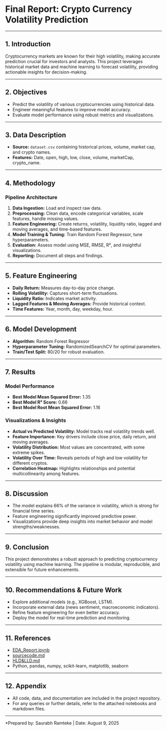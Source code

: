 # Final Report: Crypto Currency Volatility Prediction

---

## 1. Introduction

Cryptocurrency markets are known for their high volatility, making accurate prediction crucial for investors and analysts. This project leverages historical market data and machine learning to forecast volatility, providing actionable insights for decision-making.

---

## 2. Objectives

- Predict the volatility of various cryptocurrencies using historical data.
- Engineer meaningful features to improve model accuracy.
- Evaluate model performance using robust metrics and visualizations.

---

## 3. Data Description

- **Source:** `dataset.csv` containing historical prices, volume, market cap, and crypto names.
- **Features:** Date, open, high, low, close, volume, marketCap, crypto_name.

---

## 4. Methodology

### Pipeline Architecture

1. **Data Ingestion:** Load and inspect raw data.
2. **Preprocessing:** Clean data, encode categorical variables, scale features, handle missing values.
3. **Feature Engineering:** Create returns, volatility, liquidity ratio, lagged and moving averages, and time-based features.
4. **Model Training & Tuning:** Train Random Forest Regressor, tune hyperparameters.
5. **Evaluation:** Assess model using MSE, RMSE, R², and insightful visualizations.
6. **Reporting:** Document all steps and findings.

---

## 5. Feature Engineering

- **Daily Return:** Measures day-to-day price change.
- **Rolling Volatility:** Captures short-term fluctuations.
- **Liquidity Ratio:** Indicates market activity.
- **Lagged Features & Moving Averages:** Provide historical context.
- **Time Features:** Year, month, day, weekday, hour.

---

## 6. Model Development

- **Algorithm:** Random Forest Regressor
- **Hyperparameter Tuning:** RandomizedSearchCV for optimal parameters.
- **Train/Test Split:** 80/20 for robust evaluation.

---

## 7. Results

### Model Performance

- **Best Model Mean Squared Error:** 1.35
- **Best Model R² Score:** 0.66
- **Best Model Root Mean Squared Error:** 1.16

### Visualizations & Insights

- **Actual vs Predicted Volatility:** Model tracks real volatility trends well.
- **Feature Importance:** Key drivers include close price, daily return, and moving averages.
- **Volatility Distribution:** Most values are concentrated, with some extreme spikes.
- **Volatility Over Time:** Reveals periods of high and low volatility for different cryptos.
- **Correlation Heatmap:** Highlights relationships and potential multicollinearity among features.

---

## 8. Discussion

- The model explains 66% of the variance in volatility, which is strong for financial time series.
- Feature engineering significantly improved predictive power.
- Visualizations provide deep insights into market behavior and model strengths/weaknesses.

---

## 9. Conclusion

This project demonstrates a robust approach to predicting cryptocurrency volatility using machine learning. The pipeline is modular, reproducible, and extensible for future enhancements.

---

## 10. Recommendations & Future Work

- Explore additional models (e.g., XGBoost, LSTM).
- Incorporate external data (news sentiment, macroeconomic indicators).
- Refine feature engineering for even better accuracy.
- Deploy the model for real-time prediction and monitoring.

---

## 11. References

- [EDA_Report.ipynb](EDA_Report.ipynb)
- [sourcecode.md](sourcecode.md)
- [HLD&LLD.md](HLD&LLD.md)
- Python, pandas, numpy, scikit-learn, matplotlib, seaborn

---

## 12. Appendix

- All code, data, and documentation are included in the project repository.
- For any queries or further details, refer to the attached notebooks and markdown files.

---

*Prepared by: Saurabh Ramteke | Date: August 9, 2025